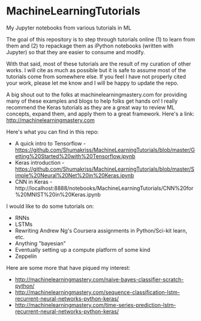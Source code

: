 # MachineLearningTutorials
My Jupyter notebooks from various tutorials in ML

The goal of this repository is to step through tutorials online (1) to learn from them and (2) to repackage them as iPython notebooks (written with Jupyter) so that they are easier to consume and modify.

With that said, most of these tutorials are the result of my curation of other works. I will cite as much as possible but it is safe to assume most of the tutorials come from somewhere else. If you feel I have not properly cited your work, please let me know and I will be happy to update the repo.

A big shout out to the folks at machinelearningmastery.com for providing many of these examples and blogs to help folks get hands on! I really recommend the Keras tutorials as they are a great way to review ML concepts, expand them, and apply them to a great framework. Here's a link:
http://machinelearningmastery.com

Here's what you can find in this repo:
* A quick intro to Tensorflow -  https://github.com/Shumakriss/MachineLearningTutorials/blob/master/Getting%20Started%20with%20Tensorflow.ipynb
* Keras introduction - https://github.com/Shumakriss/MachineLearningTutorials/blob/master/Simple%20Neural%20Net%20in%20Keras.ipynb
* CNN in Keras - http://localhost:8888/notebooks/MachineLearningTutorials/CNN%20for%20MNIST%20in%20Keras.ipynb

I would like to do some tutorials on:
* RNNs
* LSTMs
* Rewriting Andrew Ng's Coursera assignments in Python/Sci-kit learn, etc.
* Anything "bayesian"
* Eventually setting up a compute platform of some kind
* Zeppelin

Here are some more that have piqued my interest:
* http://machinelearningmastery.com/naive-bayes-classifier-scratch-python/
* http://machinelearningmastery.com/sequence-classification-lstm-recurrent-neural-networks-python-keras/
* http://machinelearningmastery.com/time-series-prediction-lstm-recurrent-neural-networks-python-keras/
